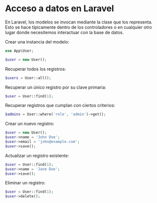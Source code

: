 # Acceso a datos en Laravel

En Laravel, los modelos se invocan mediante la clase que los representa. Esto se hace típicamente dentro de los controladores o en cualquier otro lugar donde necesitemos interactuar con la base de datos.

Crear una instancia del modelo:

``` php
use App\User;

$user = new User();
```

Recuperar todos los registros:

``` php
$users = User::all();
```

Recuperar un único registro por su clave primaria:

``` php
$user = User::find(1);
```

Recuperar registros que cumplan con ciertos criterios:

``` php
$admins = User::where('role', 'admin')->get();
```

Crear un nuevo registro:

``` php
$user = new User();
$user->name = 'John Doe';
$user->email = 'john@example.com';
$user->save();
```

Actualizar un registro existente:

``` php
$user = User::find(1);
$user->name = 'Jane Doe';
$user->save();
```

Eliminar un registro:

``` php
$user = User::find(1);
$user->delete();
```
